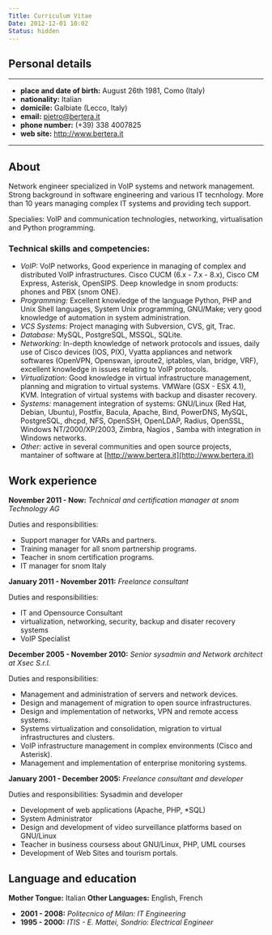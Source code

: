 ```yaml
---
Title: Curriculum Vitae
Date: 2012-12-01 10:02
Status: hidden
---
```


## Personal details

----------------------------
- **place and date of birth:** August 26th 1981, Como (Italy)
- **nationality:** Italian
- **domicile:** Galbiate (Lecco, Italy)
- **email:** pietro@bertera.it
- **phone number:** (+39) 338 4007825
- **web site:** http://www.bertera.it
----------------------------

## About

Network engineer specialized in VoIP systems and network management.
Strong background in software engineering and various IT tecnhology.
More than 10 years managing complex IT systems and providing tech support.

Specialies: VoIP and communication technologies, networking, virtualisation and Python programming.

### Technical skills and competencies:
- *VoIP:* VoIP networks, Good experience in managing of complex and distributed
VoIP infrastructures. Cisco CUCM (6.x - 7.x - 8.x), Cisco CM Express, Asterisk,
OpenSIPS. Deep knowledge in snom products: phones and PBX (snom ONE).
- *Programming:* Excellent knowledge of the language Python, PHP and Unix Shell
languages, System Unix programming, GNU/Make; very good knowledge of automation
in system administration.
- *VCS Systems:* Project managing with Subversion, CVS, git, Trac.
- *Database:* MySQL, PostgreSQL, MSSQL, SQLite.
- *Networking:* In-depth knowledge of network protocols and issues, daily use of
Cisco devices (IOS, PIX), Vyatta appliances and network softwares (OpenVPN,
Openswan, iproute2, iptables, vlan, bridge, VRF), excellent knowledge in issues
relating to VoIP protocols.
- *Virtualization:* Good knowledge in virtual infrastructure management, planning
and migration to virtual systems. VMWare (GSX - ESX 4.1), KVM. Integration
of virtual systems with backup and disaster recovery.
- *Systems:* management integration of systems: GNU/Linux (Red Hat, Debian,
Ubuntu), Postfix, Bacula, Apache, Bind, PowerDNS, MySQL, PostgreSQL, dhcpd,
NFS, OpenSSH, OpenLDAP, Radius, OpenSSL, Windows NT/2000/XP/2003,
Zimbra, Nagios , Samba with integration in Windows networks.
- *Other:* active in several communities and open source projects, mantainer of software
at [http://www.bertera.it](http://www.bertera.it)

## Work experience

**November 2011 - Now:** *Technical and certification manager at snom Technology AG*

Duties and responsibilities:

* Support manager for VARs and partners.
* Training manager for all snom partnership programs.
* Teacher in snom certification programs.
* IT manager for snom Italy

**January 2011 - November 2011:** *Freelance consultant*

Duties and responsibilities:

* IT and Opensource Consultant
* virtualization, networking, security, backup and disater recovery systems
* VoIP Specialist

**December 2005 - November 2010:** *Senior sysadmin and Network architect at Xsec S.r.l.*

Duties and responsibilities:

* Management and administration of servers and network devices.
* Design and management of migration to open source infrastructures.
* Design and implementation of networks, VPN and remote access systems.
* Systems virtualization and consolidation, migration to virtual infrastructures
and clusters.
* VoIP infrastructure management in complex environments (Cisco and Asterisk).
* Management and implementation of enterprise monitoring systems.

**January 2001 - December 2005:** *Freelance consultant and developer*

Duties and responsibilities: Sysadmin and developer

* Development of web applications (Apache, PHP, *SQL)
* System Administrator
* Design and development of video surveillance platforms based on GNU/Linux
* Teacher in business coursess about GNU/Linux, PHP, UML courses
* Development of Web Sites and tourism portals.

## Language and education

**Mother Tongue:** Italian
**Other Languages:** English, French

* **2001 - 2008:** *Politecnico of Milan: IT Engineering*
* **1995 - 2000:** *ITIS - E. Mattei, Sondrio: Electrical Engineer*
